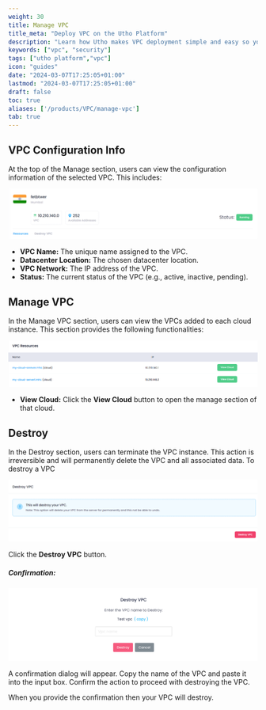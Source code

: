 ```yaml
---
weight: 30
title: Manage VPC
title_meta: "Deploy VPC on the Utho Platform"
description: "Learn how Utho makes VPC deployment simple and easy so you easily anticipate your cloud infrastructure costs"
keywords: ["vpc", "security"]
tags: ["utho platform","vpc"]
icon: "guides"
date: "2024-03-07T17:25:05+01:00"
lastmod: "2024-03-07T17:25:05+01:00"
draft: false
toc: true
aliases: ['/products/VPC/manage-vpc']
tab: true
---
```

## VPC Configuration Info

At the top of the Manage section, users can view the configuration information of the selected VPC. This includes:

![Utho-Manage-vpc-config](image/Utho-Manage-vpc-config.png)

* **VPC Name:** The unique name assigned to the VPC.
* **Datacenter Location:** The chosen datacenter location.
* **VPC Network:** The IP address of the VPC.
* **Status:** The current status of the VPC (e.g., active, inactive, pending).

<!-- * **VPC Network:** The number of VPN users associated with the VPN. -->

## Manage VPC

In the Manage VPC section, users can view the VPCs added to each cloud instance. This section provides the following functionalities:

![Utho-vpc-view-cloud](image/Utho-vpc-view-cloud.png)

* **View Cloud:** Click the **View Cloud** button to open the manage section of that cloud.

<!-- * **Remove User:** Select a user from the list and click the **Remove** button to remove the user from the VPN.
* **Download User:** Select a user from the list, click the **Download** button, which will download your vpn user into your brows. -->

## Destroy

In the Destroy section, users can terminate the VPC instance. This action is irreversible and will permanently delete the VPC and all associated data. To destroy a VPC

![Utho-destroy-vpc](image/Utho-destroy-vpc.png)

Click the **Destroy VPC** button.

##### **Confirmation:**

![1718739897641](image/index/1718739897641.png)

A confirmation dialog will appear. Copy the name of the VPC and paste it into the input box. Confirm the action to proceed with destroying the VPC.

When you provide the confirmation then your VPC will destroy.
